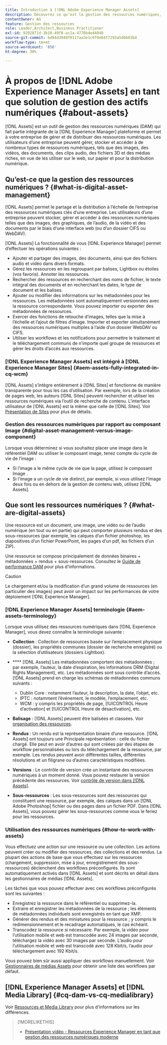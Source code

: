 ```yaml
---
title: Introduction à [!DNL Adobe Experience Manager Assets]
description: Découvrez ce qu’est la gestion des ressources numériques, ses cas d’utilisation et l’offre  [!DNL Adobe Experience Manager Asset] .
contentOwner: AG
feature: Gestion des ressources
role: Leader,Architect,Business Practitioner
exl-id: 9292871d-3b10-49f8-ac1a-4770b4e44048
source-git-commit: bd94d3949f0117aa3e1c9f0e84f7293a5d6b03b4
workflow-type: tm+mt
source-wordcount: '856'
ht-degree: 30%

---
```


# À propos de [!DNL Adobe Experience Manager Assets] en tant que solution de gestion des actifs numériques {#about-assets}

[!DNL Assets] est un outil de gestion des ressources numériques (DAM) qui fait partie intégrante de la  [!DNL Experience Manager] plateforme et permet à votre entreprise de gérer et de distribuer des ressources numériques. Les utilisateurs d’une entreprise peuvent gérer, stocker et accéder à de nombreux types de ressources numériques, tels que des images, des vidéos, des documents, des clips audio, des fichiers 3D et des médias riches, en vue de les utiliser sur le web, sur papier et pour la distribution numérique.

## Qu’est-ce que la gestion des ressources numériques ? {#what-is-digital-asset-management}

[!DNL Assets] permet le partage et la distribution à l’échelle de l’entreprise des ressources numériques clés d’une entreprise. Les utilisateurs d’une entreprise peuvent stocker, gérer et accéder à des ressources numériques telles que des images, des graphiques, de l’audio, de la vidéo et des documents par le biais d’une interface web (ou d’un dossier CIFS ou WebDAV).

[!DNL Assets] La fonctionnalité de vous  [!DNL Experience Manager] permet d’effectuer les opérations suivantes :

* Ajouter et partager des images, des documents, ainsi que des fichiers audio et vidéo dans divers formats.
* Gérez les ressources en les regroupant par balises, Lightbox ou étoiles (vos favoris). Annoter les ressources.
* Rechercher des ressources en recherchant des noms de fichier, le texte intégral des documents et en recherchant les dates, le type de document et les balises.
* Ajouter ou modifier des informations sur les métadonnées pour les ressources. Les métadonnées sont automatiquement versionnées avec la ressource correspondante. Vous pouvez importer ou exporter des métadonnées de ressources.
* Exercer des fonctions de retouche d’images, telles que la mise à l’échelle et l’ajout de filtres d’image. Importer et exporter simultanément des ressources numériques multiples à l’aide d’un dossier WebDAV ou CIFS.
* Utiliser les workflows et les notifications pour permettre le traitement et le téléchargement communs de n’importe quel groupe de ressources et gérer les droits d’accès aux ressources.

### [!DNL Experience Manager Assets] est intégré à  [!DNL Experience Manager Sites] {#aem-assets-fully-integrated-in-cq-wcm}

[!DNL Assets] s’intègre entièrement à  [!DNL Sites] et fonctionne de manière transparente pour tous les cas d’utilisation. Par exemple, lors de la création de pages web, les auteurs [!DNL Sites] peuvent rechercher et utiliser les ressources numériques via l’outil de recherche de contenu. L’interface utilisateur de [!DNL Assets] est la même que celle de [!DNL Sites]. Voir [Présentation de Sites](/help/sites-authoring/qg-page-authoring.md) pour plus de détails.

<!-- TBD: Update image for branding 

![screen_shot_2012-04-17at15946pm](assets/screen_shot_2012-04-17at15946pm.png) ![screen_shot_2012-04-17at20100pm](assets/screen_shot_2012-04-17at20100pm.png)

Assets managed within [!DNL Experience Manager] DAM can then be accessed via the content finder of WCM:

![screen_shot_2012-04-17at20214pm](assets/screen_shot_2012-04-17at20214pm.png) -->

### Gestion des ressources numériques par rapport au composant Image {#digital-asset-management-versus-image-component}

Lorsque vous déterminez si vous souhaitez placer une image dans le référentiel DAM ou utiliser le composant image, tenez compte du cycle de vie de l’image :

* Si l’image a le même cycle de vie que la page, utilisez le composant Image .
* Si l’image a un cycle de vie distinct, par exemple, si vous utilisez l’image deux fois ou en dehors de la gestion de contenu web, utilisez [!DNL Assets].

## Que sont les ressources numériques ? {#what-are-digital-assets}

Une ressource est un document, une image, une vidéo ou de l’audio numérique (en tout ou en partie) qui peut comporter plusieurs rendus et des sous-ressources (par exemple, les calques d’un fichier photoshop, les diapositives d’un fichier PowerPoint, les pages d’un pdf, les fichiers d’un ZIP).

Une ressource se compose principalement de données binaires + métadonnées + rendus + sous-ressources. Consultez le [Guide de performance DAM](/help/sites-deploying/assets-performance-sizing.md) pour plus d’informations.

>[!CAUTION]
>
>Le chargement et/ou la modification d’un grand volume de ressources (en particulier des images) peut avoir un impact sur les performances de votre déploiement [!DNL Experience Manager].

### [!DNL Experience Manager Assets] terminologie  {#aem-assets-terminology}

Lorsque vous utilisez des ressources numériques dans [!DNL Experience Manager], vous devez connaître la terminologie suivante :

* **Collection** : Collection de ressources basée sur l’emplacement physique (dossier), les propriétés communes (dossier de recherche enregistré) ou la sélection d’utilisateurs (dossiers Lightbox).

* **** [!DNL Assets] Les métadonnées comportent des métadonnées ; par exemple, l’auteur, la date d’expiration, les informations DRM (Digital Rights Management), etc. Les métadonnées sont sous contrôle d’accès. [!DNL Assets] prend en charge les schémas de métadonnées communs suivants :

   * Dublin Core : notamment l’auteur, la description, la date, l’objet, etc.
   * IPTC : notamment l’événement, le modèle, l’emplacement, etc.
   * WCM : y compris les propriétés de page, [!UICONTROL Heure d’activation] et [!UICONTROL Heure de désactivation], etc.

* **Balisage** :  [!DNL Assets] peuvent être balisées et classées. Voir [organisation des ressources](/help/assets/organize-assets.md).

* **Rendus** : Un rendu est la représentation binaire d’une ressource. [!DNL Assets] ont toujours une Principale représentation : celle du fichier chargé. Elle peut en avoir d’autres qui sont créées par des étapes de workflow personnalisées ou lors du téléchargement de la ressource, par exemple. Les rendus peuvent avoir différentes tailles, différentes résolutions et un filigrane ou d’autres caractéristiques modifiées.

* **Versions** : Le contrôle de version crée un instantané des ressources numériques à un moment donné. Vous pouvez restaurer la version précédente des ressources. Voir [contrôle de version dans [!DNL Assets]](managing-assets-touch-ui.md#asset-versioning).

* **Sous-ressources** : Les sous-ressources sont des ressources qui constituent une ressource, par exemple, des calques dans un  [!DNL Adobe Photoshop] fichier ou des pages dans un fichier PDF. Dans [!DNL Assets], vous pouvez gérer les sous-ressources comme vous le feriez pour les ressources.

### Utilisation des ressources numériques {#how-to-work-with-assets}

Vous effectuez une action sur une ressource ou une collection. Les actions peuvent créer ou modifier des ressources, des collections et des rendus. La plupart des actions de base que vous effectuez sur les ressources (chargement, suppression, mise à jour, enregistrement des sous-ressources) déclenchent des workflows préconfigurés. Ils sont automatiquement activés dans [!DNL Assets] et sont décrits en détail dans les gestionnaires de médias [!DNL Assets].

Les tâches que vous pouvez effectuer avec ces workflows préconfigurés sont les suivantes :

* Enregistrez la ressource dans le référentiel ou supprimez-la.
* Extraire et enregistrer les métadonnées de la ressource ; les éléments de métadonnées individuels sont enregistrés en tant que XMP.
* Générer des rendus et des miniatures pour la ressource ; y compris le redimensionnement et le recadrage automatiques, le cas échéant.
* Transcodez la ressource si nécessaire. Par exemple, la vidéo pour l’utilisation mobile et web est transcodée avec 24 images par seconde, téléchargez la vidéo avec 30 images par seconde. L’audio pour l’utilisation mobile et web est transcodé avec 128 Kbit/s, l’audio pour téléchargement avec 192 Kbit/s.

Vous pouvez bien sûr aussi appliquer des workflows manuellement. Voir [Gestionnaires de médias Assets](media-handlers.md) pour obtenir une liste des workflows par défaut.

## [!DNL Experience Manager Assets] et [!DNL Media Library] {#cq-dam-vs-cq-medialibrary}

Voir [Ressources et Media Library](medialibrary.md) pour plus d’informations sur les différences.

>[!MORELIKETHIS]
>
>* [Présentation vidéo - Ressources Experience Manager en tant que gestion des ressources numériques moderne](https://www.youtube.com/watch?v=PBwQqZgC-yo)

